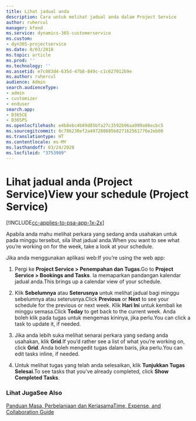 ```yaml
---
title: Lihat jadual anda
description: Cara untuk melihat jadual anda dalam Project Service
author: ruhercul
manager: kfend
ms.service: dynamics-365-customerservice
ms.custom:
- dyn365-projectservice
ms.date: 8/03/2018
ms.topic: article
ms.prod: ''
ms.technology: ''
ms.assetid: e7c083d4-635d-47b8-849c-c1c627012b9e
ms.author: ruhercul
audience: Admin
search.audienceType:
- admin
- customizer
- enduser
search.app:
- D365CE
- D365PS
ms.openlocfilehash: e4b8ebc4b89d85bfa27c3592b96aa999a08ecbc5
ms.sourcegitcommit: 8c786230ef2a497280885b827162561776e2eb00
ms.translationtype: HT
ms.contentlocale: ms-MY
ms.lasthandoff: 03/24/2020
ms.locfileid: "3753909"
---
```

# <a name="view-your-schedule-project-service"></a><span data-ttu-id="28b06-103">Lihat jadual anda (Project Service)</span><span class="sxs-lookup"><span data-stu-id="28b06-103">View your schedule (Project Service)</span></span>

[!INCLUDE[cc-applies-to-psa-app-1x-2x](../includes/cc-applies-to-psa-app-1x-2x.md)]

<span data-ttu-id="28b06-104">Apabila anda mahu melihat perkara yang sedang anda usahakan untuk pada minggu tersebut, sila lihat jadual anda.</span><span class="sxs-lookup"><span data-stu-id="28b06-104">When you want to see what you’re working on for the week, take a look at your schedule.</span></span>  
  
 <span data-ttu-id="28b06-105">Jika anda menggunakan aplikasi web:</span><span class="sxs-lookup"><span data-stu-id="28b06-105">If you’re using the web app:</span></span>  
  
1.  <span data-ttu-id="28b06-106">Pergi ke **Project Service > Penempahan dan Tugas**.</span><span class="sxs-lookup"><span data-stu-id="28b06-106">Go to **Project Service > Bookings and Tasks**.</span></span> <span data-ttu-id="28b06-107">Ia memaparkan pandangan kalendar jadual anda.</span><span class="sxs-lookup"><span data-stu-id="28b06-107">This brings up a calendar view of your schedule.</span></span>  
  
2.  <span data-ttu-id="28b06-108">Klik **Sebelumnya** atau **Seterusnya** untuk melihat jadual bagi minggu sebelumnya atau seterusnya.</span><span class="sxs-lookup"><span data-stu-id="28b06-108">Click **Previous** or **Next** to see your schedule for the previous or next week.</span></span> <span data-ttu-id="28b06-109">Klik **Hari Ini** untuk kembali ke minggu semasa.</span><span class="sxs-lookup"><span data-stu-id="28b06-109">Click **Today** to get back to the current week.</span></span> <span data-ttu-id="28b06-110">Anda boleh klik pada tugas untuk mengemas kininya, jika perlu.</span><span class="sxs-lookup"><span data-stu-id="28b06-110">You can click a task to update it, if needed.</span></span>  
  
3.  <span data-ttu-id="28b06-111">Jika anda lebih suka melihat senarai perkara yang sedang anda usahakan, klik **Grid**.</span><span class="sxs-lookup"><span data-stu-id="28b06-111">If you’d rather see a list of what you’re working on, click **Grid**.</span></span> <span data-ttu-id="28b06-112">Anda boleh mengedit tugas dalam baris, jika perlu.</span><span class="sxs-lookup"><span data-stu-id="28b06-112">You can edit tasks inline, if needed.</span></span>  
  
4.  <span data-ttu-id="28b06-113">Untuk melihat tugas yang telah anda selesaikan, klik **Tunjukkan Tugas Selesai**.</span><span class="sxs-lookup"><span data-stu-id="28b06-113">To see tasks that you’ve already completed, click **Show Completed Tasks**.</span></span>  
  
### <a name="see-also"></a><span data-ttu-id="28b06-114">Lihat Juga</span><span class="sxs-lookup"><span data-stu-id="28b06-114">See Also</span></span>  
 [<span data-ttu-id="28b06-115">Panduan Masa, Perbelanjaan dan Kerjasama</span><span class="sxs-lookup"><span data-stu-id="28b06-115">Time, Expense, and Collaboration Guide</span></span>](../project-service/time-expense-collaboration-guide.md)
